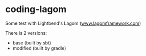 # coding-lagom
Some test with Lightbend's Lagom (www.lagomframework.com)

There is 2 versions:
* base (built by sbt)
* modified (built by gradle)
